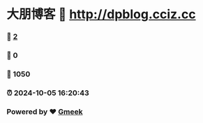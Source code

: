 # 大朋博客 :link: http://dpblog.cciz.cc 
### :page_facing_up: [2](http://dpblog.cciz.cc/tag.html) 
### :speech_balloon: 0 
### :hibiscus: 1050 
### :alarm_clock: 2024-10-05 16:20:43 
### Powered by :heart: [Gmeek](https://github.com/Meekdai/Gmeek)
